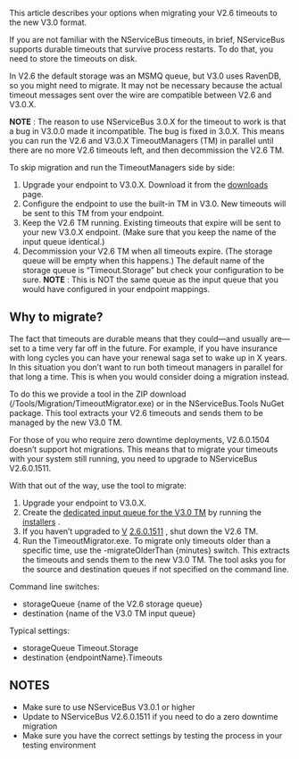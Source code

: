 <!--
title: "Migrating To NServiceBus 3.0 – Timeouts"
tags: ""
summary: "This article describes your options when migrating your V2.6 timeouts to the new V3.0 format."
-->

This article describes your options when migrating your V2.6 timeouts to the new V3.0 format.

If you are not familiar with the NServiceBus timeouts, in brief, NServiceBus supports durable timeouts that survive process restarts. To do that, you need to store the timeouts on disk.

In V2.6 the default storage was an MSMQ queue, but V3.0 uses RavenDB, so you might need to migrate. It may not be necessary because the actual timeout messages sent over the wire are compatible between V2.6 and V3.0.X.

**NOTE** : The reason to use NServiceBus 3.0.X for the timeout to work is that a bug in V3.0.0 made it incompatible. The bug is fixed in 3.0.X. This means you can run the V2.6 and V3.0.X TimeoutManagers (TM) in parallel until there are no more V2.6 timeouts left, and then decommission the V2.6 TM.

To skip migration and run the TimeoutManagers side by side:

1.  Upgrade your endpoint to V3.0.X. Download it from the
    [downloads](/downloads) page.
2.  Configure the endpoint to use the built-in TM in V3.0. New timeouts
    will be sent to this TM from your endpoint.
3.  Keep the V2.6 TM running. Existing timeouts that expire will be sent
    to your new V3.0.X endpoint. (Make sure that you keep the name of
    the input queue identical.)
4.  Decommission your V2.6 TM when all timeouts expire. (The storage
    queue will be empty when this happens.) The default name of the
    storage queue is “Timeout.Storage” but check your configuration to
    be sure. **NOTE** : This is NOT the same queue as the input queue
    that you would have configured in your endpoint mappings.

Why to migrate?
---------------

The fact that timeouts are durable means that they could—and usually are—set to a time very far off in the future. For example, if you have insurance with long cycles you can have your renewal saga set to wake up in X years. In this situation you don’t want to run both timeout managers in parallel for that long a time. This is when you would consider doing a migration instead.

To do this we provide a tool in the ZIP download
(/Tools/Migration/TimeoutMigrator.exe) or in the NServiceBus.Tools NuGet package. This tool extracts your V2.6 timeouts and sends them to be managed by the new V3.0 TM.

For those of you who require zero downtime deployments, V2.6.0.1504 doesn’t support hot migrations. This means that to migrate your timeouts with your system still running, you need to upgrade to NServiceBus V2.6.0.1511.

With that out of the way, use the tool to migrate:

1.  Upgrade your endpoint to V3.0.X.
2.  Create the [dedicated input queue for the V3.0
    TM](convention-over-configuration) by running the
    [installers](nservicebus-installers.md) .
3.  If you haven’t upgraded to
    [V](http://particular.cloudapp.net/downloads)
    [2.6.0.1511](http://particular.cloudapp.net/downloads) , shut down
    the V2.6 TM.
4.  Run the TimeoutMigrator.exe. To migrate only timeouts older than a
    specific time, use the -migrateOlderThan {minutes} switch. This
    extracts the timeouts and sends them to the new V3.0 TM. The tool
    asks you for the source and destination queues if not specified on
    the command line.

Command line switches:

-   storageQueue {name of the V2.6 storage queue}
-   destination {name of the V3.0 TM input queue}

Typical settings:

-   storageQueue Timeout.Storage
-   destination {endpointName}.Timeouts

NOTES
-----

-   Make sure to use NServiceBus V3.0.1 or higher
-   Update to NServiceBus V2.6.0.1511 if you need to do a zero downtime
    migration
-   Make sure you have the correct settings by testing the process in
    your testing environment


